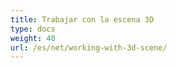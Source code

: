 ```yaml
---
title: Trabajar con la escena 3D
type: docs
weight: 40
url: /es/net/working-with-3d-scene/
---
```


